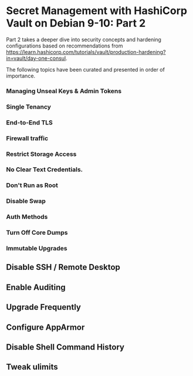 # Secret Management with HashiCorp Vault on Debian 9-10: Part 2

Part 2 takes a deeper dive into security concepts and hardening configurations based on recommendations from https://learn.hashicorp.com/tutorials/vault/production-hardening?in=vault/day-one-consul.

The following topics have been curated and presented in order of importance.

### Managing Unseal Keys & Admin Tokens

### Single Tenancy

### End-to-End TLS

### Firewall traffic

### Restrict Storage Access

### No Clear Text Credentials. 

### Don't Run as Root

### Disable Swap

### Auth Methods

### Turn Off Core Dumps

### Immutable Upgrades

## Disable SSH / Remote Desktop

## Enable Auditing

## Upgrade Frequently

## Configure AppArmor

## Disable Shell Command History

## Tweak ulimits

